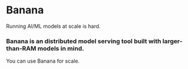 # Banana

Running AI/ML models at scale is hard. 

### Banana is an distributed model serving tool built with larger-than-RAM models in mind.

You can use Banana for scale.

